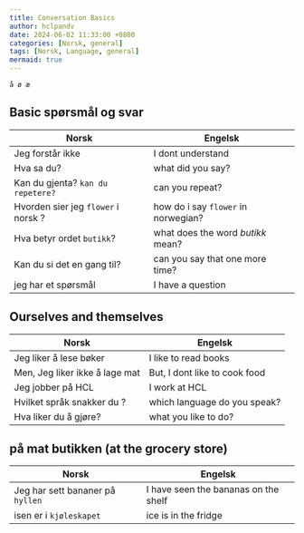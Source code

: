 ```yaml
---
title: Conversation Basics 
author: hclpandv
date: 2024-06-02 11:33:00 +0800
categories: [Norsk, general]
tags: [Norsk, Language, general]
mermaid: true
---
```


`å ø æ`

<link rel="stylesheet" href="https://cdnjs.cloudflare.com/ajax/libs/font-awesome/6.0.0-beta3/css/all.min.css">
<script src="{{ '/assets/js/custom.js' | relative_url }}"></script>

## Basic spørsmål og svar

| Norsk  | Engelsk |
|---|---|
| Jeg forstår ikke  |  I dont understand |
| Hva sa du?  |  what did you say? |
| Kan du gjenta? `kan du repetere?`| can you repeat? |
| Hvorden sier jeg `flower` i norsk ? | how do i say `flower` in norwegian?  |
| Hva betyr ordet `butikk`? | what does the word *butikk* mean? |
| Kan du si det en gang til? | can you say that one more time? |
| jeg har et spørsmål | I have a question |

## Ourselves and themselves

| Norsk  | Engelsk |
|---|---|
| Jeg liker å lese bøker  |  I like to read books |
| Men, Jeg liker ikke å lage mat  |  But, I dont like to cook food |
| Jeg jobber på HCL | I work at HCL|
| Hvilket språk snakker du ? | which language do you speak? |
| Hva liker du å gjøre? | what you like to do? |

## på mat butikken (at the grocery store)

| Norsk  | Engelsk |
|---|---|
| Jeg har sett bananer på `hyllen` |  I have seen the bananas on the shelf |
| isen er i `kjøleskapet`  |  ice is in the fridge |

